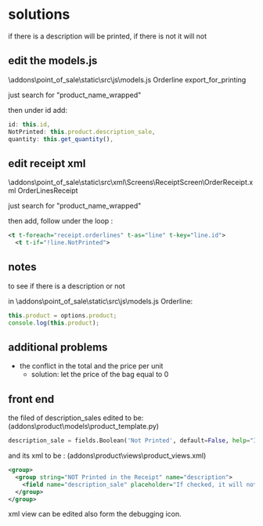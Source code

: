# solutions

if there is a description will be printed, if there is not it will not

## edit the models.js

\addons\point_of_sale\static\src\js\models.js Orderline export_for_printing

just search for "product_name_wrapped"

then under id add:

```js
id: this.id,
NotPrinted: this.product.description_sale,
quantity: this.get_quantity(),
```

## edit receipt xml

\addons\point_of_sale\static\src\xml\Screens\ReceiptScreen\OrderReceipt.xml OrderLinesReceipt

just search for "product_name_wrapped"

then add, follow under the loop :

```xml
<t t-foreach="receipt.orderlines" t-as="line" t-key="line.id">
  <t t-if="!line.NotPrinted">
```

## notes

to see if there is a description or not

in \addons\point_of_sale\static\src\js\models.js Orderline:

```js
this.product = options.product;
console.log(this.product);
```

## additional problems

* the conflict in the total and the price per unit
  * solution: let the price of the bag equal to 0

## front end

the filed of description_sales edited to be: (addons\product\models\product_template.py)

```py
description_sale = fields.Boolean('Not Printed', default=False, help="If checked, it will print the product in the receipt.")
```

and its xml to be : (addons\product\views\product_views.xml)

```xml
<group>
  <group string="NOT Printed in the Receipt" name="description">
    <field name="description_sale" placeholder="If checked, it will not ptint this product in the receipt." />
  </group>
</group>
```

xml view can be edited also form the debugging icon.
